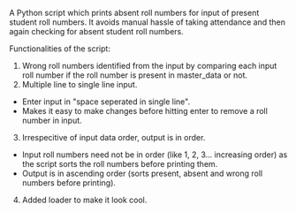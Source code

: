 A Python script which prints absent roll numbers for input of present student roll numbers. 
It avoids manual hassle of taking attendance and then again checking for absent student roll numbers.

Functionalities of the script:
1. Wrong roll numbers identified from the input by comparing each input roll number if the roll number is present in master_data or not.
2. Multiple line to single line input.
  - Enter input in "space seperated in single line".
  - Makes it easy to make changes before hitting enter to remove a roll number in input.
3. Irrespecitive of input data order, output is in order.
  - Input roll numbers need not be in order (like 1, 2, 3... increasing order) as the script sorts the roll numbers before printing them.
  - Output is in ascending order (sorts present, absent and wrong roll numbers before printing).
4. Added loader to make it look cool.

